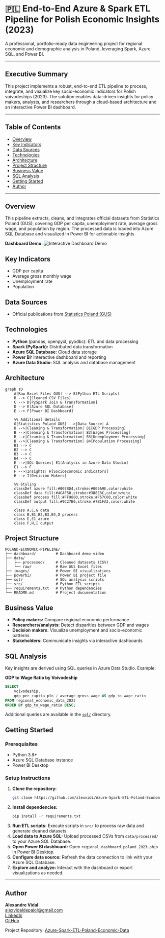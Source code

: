 # 🇵🇱 End-to-End Azure & Spark ETL Pipeline for Polish Economic Insights (2023)

A professional, portfolio-ready data engineering project for regional economic and demographic analysis in Poland, leveraging Spark, Azure SQL, and Power BI.

---

## Executive Summary

This project implements a robust, end-to-end ETL pipeline to process, integrate, and visualize key socio-economic indicators for Polish voivodeships (2023). The solution enables data-driven insights for policy makers, analysts, and researchers through a cloud-based architecture and an interactive Power BI dashboard.

---

## Table of Contents
- [Overview](#overview)
- [Key Indicators](#key-indicators)
- [Data Sources](#data-sources)
- [Technologies](#technologies)
- [Architecture](#architecture)
- [Project Structure](#project-structure)
- [Business Value](#business-value)
- [SQL Analysis](#sql-analysis)
- [Getting Started](#getting-started)
- [Author](#author)

---

## Overview

This pipeline extracts, cleans, and integrates official datasets from Statistics Poland (GUS), covering GDP per capita, unemployment rate, average gross wage, and population by region. The processed data is loaded into Azure SQL Database and visualized in Power BI for actionable insights.

**Dashboard Demo:**
![Interactive Dashboard Demo](gif/interactive_dashboard_demo-ezgif.com-video-to-gif-converter.gif)

## Key Indicators
- GDP per capita
- Average gross monthly wage
- Unemployment rate
- Population

## Data Sources
- Official publications from [Statistics Poland (GUS)](https://stat.gov.pl/en/)

## Technologies
- **Python** (pandas, openpyxl, pyodbc): ETL and data processing
- **Spark (PySpark):** Distributed data transformation
- **Azure SQL Database:** Cloud data storage
- **Power BI:** Interactive dashboard and reporting
- **Azure Data Studio:** SQL analysis and database management

## Architecture

```mermaid
graph TD
    A[Raw Excel Files GUS] --> B[Python ETL Scripts]
    B --> C[Cleaned CSV Files]
    C --> D[PySpark Join & Transformation]
    D --> E[Azure SQL Database]
    E --> F[Power BI Dashboard]
    
    %% Additional details
    G[Statistics Poland GUS] -->|Data Source| A
    B -->|Cleaning & Transformation| B1[GDP Processing]
    B -->|Cleaning & Transformation| B2[Wages Processing]
    B -->|Cleaning & Transformation| B3[Unemployment Processing]
    B -->|Cleaning & Transformation| B4[Population Processing]
    B1 --> C
    B2 --> C
    B3 --> C
    B4 --> C
    E -->|SQL Queries| E1[Analysis in Azure Data Studio]
    E1 --> F
    F -->|Insights| H[Socioeconomic Indicators]
    H --> I[Decision Makers]
    
    %% Styling
    classDef azure fill:#0078D4,stroke:#005A9E,color:white
    classDef data fill:#4CAF50,stroke:#388E3C,color:white
    classDef process fill:#FF9800,stroke:#F57C00,color:white
    classDef output fill:#9C27B0,stroke:#7B1FA2,color:white
    
    class A,C,G data
    class B,B1,B2,B3,B4,D process
    class E,E1 azure
    class F,H,I output
```

## Project Structure

```text
POLAND-ECONOMIC-PIPELINE/
├── dashboard/         # Dashboard demo video
├── data/
│   ├── processed/     # Cleaned datasets (CSV)
│   └── raw/           # Raw GUS Excel files
├── images/            # Power BI visualizations
├── powerbi/           # Power BI project file
├── sql/               # SQL analysis scripts
├── src/               # Python ETL scripts
├── requirements.txt   # Python dependencies
└── README.md          # Project documentation
```

## Business Value
- **Policy makers:** Compare regional economic performance
- **Researchers/analysts:** Detect disparities between GDP and wages
- **Decision makers:** Visualize unemployment and socio-economic patterns
- **Stakeholders:** Communicate insights via interactive dashboards

## SQL Analysis

Key insights are derived using SQL queries in Azure Data Studio. Example:

**GDP to Wage Ratio by Voivodeship**
```sql
SELECT
    voivodeship,
    gdp_per_capita_pln / average_gross_wage AS gdp_to_wage_ratio
FROM regional_economic_data_2023 
ORDER BY gdp_to_wage_ratio DESC;
```
Additional queries are available in the [`sql/`](./sql/) directory.

## Getting Started

### Prerequisites
- Python 3.8+
- Azure SQL Database instance
- Power BI Desktop

### Setup Instructions
1. **Clone the repository:**
   ```bash
   git clone https://github.com/alexvidi/Azure-Spark-ETL-Poland-Economic-Data.git
   ```
2. **Install dependencies:**
   ```bash
   pip install -r requirements.txt
   ```
3. **Run ETL scripts:**
   Execute scripts in `src/` to process raw data and generate cleaned datasets.
4. **Load data to Azure SQL:**
   Upload processed CSVs from `data/processed/` to your Azure SQL Database.
5. **Open Power BI dashboard:**
   Open `regional_dashboard_poland_2023.pbix` in Power BI Desktop.
6. **Configure data source:**
   Refresh the data connection to link with your Azure SQL Database.
7. **Explore and analyze:**
   Interact with the dashboard or export visualizations as needed.

---

## Author

**Alexandre Vidal**  
[alexvidaldepalol@gmail.com](mailto:alexvidaldepalol@gmail.com)  
[LinkedIn](https://www.linkedin.com/in/alex-vidal-de-palol-a18538155/)  
[GitHub](https://github.com/alexvidi)

Project Repository: [Azure-Spark-ETL-Poland-Economic-Data](https://github.com/alexvidi/Azure-Spark-ETL-Poland-Economic-Data)
